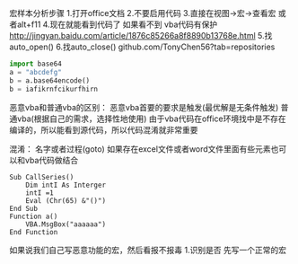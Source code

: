 宏样本分析步骤
1.打开office文档
2.不要启用代码
3.直接在视图->宏->查看宏
	或者alt+f11
4.现在就能看到代码了
	如果看不到
	vba代码有保护
	http://jingyan.baidu.com/article/1876c85266a8f8890b13768e.html
5.找auto_open()
6.找auto_close()
github.com/TonyChen56?tab=repositories

``` python
import base64
a = "abcdefg"
b = a.base64encode()
b = iafikrnfcikurfhirn
```

恶意vba和普通vba的区别：
恶意vba首要的要求是触发(最优解是无条件触发)
普通vba(根据自己的需求，选择性地使用)
由于vba代码在office环境找中是不存在编译的，所以能看到源代码，所以代码混淆就非常重要


混淆：
名字或者过程(goto)
如果存在excel文件或者word文件里面有些元素也可以和vba代码做结合

``` vba
Sub CallSeries()
	Dim intI As Interger
	intI =1
	Eval (Chr(65) &"()")
End Sub
Function a()
	VBA.MsgBox("aaaaaa")
End Function
```


如果说我们自己写恶意功能的宏，然后看报不报毒
1.识别是否
	先写一个正常的宏 